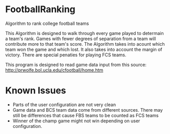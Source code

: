 FootballRanking
===============

Algorithm to rank college football teams

This Algorithm is designed to walk through every game played to determain a team's rank. Games with fewer degrees of separation from a team will contribute more to that team's score. The Algorithm takes into acount which team won the game and which lost. It also takes into account the margin of victory. There are special penaties for playing FCS teams.

This program is designed to read game data input from this source: http://prwolfe.bol.ucla.edu/cfootball/home.htm

Known Issues
============

- Parts of the user configuration are not very clean
- Game data and BCS team data come from different sources. There may still be differences that cause FBS teams to be counted as FCS teams
- Winner of the champ game might not win depending on user configuration.
